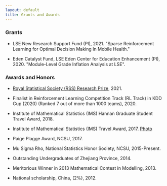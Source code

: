 ```yaml
---
layout: default
title: Grants and Awards
---
```


### Grants

* LSE New Research Support Fund (PI), 2021. "Sparse Reinforcement Learning for Optimal Decision Making In Mobile Health."

* Eden Catalyst Fund, LSE Eden Center for Education Enhancement (PI), 2020. "Module-Level Grade Inflation Analysis at LSE".

### Awards and Honors

* [Royal Statistical Society (RSS) Research Prize](https://rss.org.uk/news-publication/news-publications/2021/general-news/announcing-our-honours-recipients-for-2021/), 2021.

* Finalist in Reinforcement Learning Competition Track (RL Track) in KDD Cup (2020) (Ranked 7 out of more than 1000 teams), 2020.

* Institute of Mathematical Statistics (IMS) Hannan Graduate Student Travel Award, 2018.

* Institute of Mathematical Statistics (IMS) Travel Award, 2017. [Photo](https://imstat.org/2017/11/16/ims-travel-awards-apply-now/)

* Paige Plagge Award, NCSU, 2017.

* Mu Sigma Rho, National Statistics Honor Society, NCSU, 2015-Present.

* Outstanding Undergraduates of Zhejiang Province, 2014.

* Meritorious Winner in 2013 Mathematical Contest in Modelling, 2013.

* National scholarship, China, (2%), 2012.
